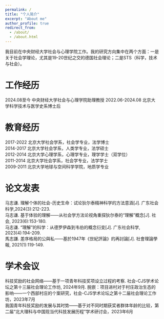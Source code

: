 ```yaml
---
permalink: /
title: "个人简介"
excerpt: "About me"
author_profile: true
redirect_from: 
  - /about/
  - /about.html
---
```


我目前在中央财经大学社会与心理学院工作。我的研究方向集中在两个方面：一是关于社会学理论，尤其是19-20世纪之交的德国社会理论；二是STS（科学，技术与社会）。 

#  工作经历
2024.08至今 中央财经大学社会与心理学院助理教授
2022.06-2024.08 北京大学科学技术与医学史系博士后  

#  教育经历
2017-2022 北京大学社会学系，社会学专业，法学博士  
2014-2017 北京大学社会学系，人类学专业，法学硕士  
2012-2014 北京大学心理学系，心理学专业，理学学士（双学位）  
2011-2014 北京大学社会学系，社会学专业，法学学士  
2009-2011 北京大学地球与空间科学学院，地质学专业  

# 论文发表
马志谦. 理解个体的社会-历史生命：试论狄尔泰精神科学的方法意涵[J]. 广东社会科学,2024(3):212-223.  
马志谦. 基于体验的理解——从社会学方法论视角重探狄尔泰的“理解”概念[J]. 社会, 2023(6):153-180.  
马志谦. “理解”的科学：从德罗伊森到韦伯的概念衍变[J]. 广东社会科学, 2023(4):194-209.   
馬志謙. 差序格局的公與私——基於1947年《世紀評論》的再討論[J]. 社會理論學報, 2021(1):119-149. 

# 学术会议
科技奖励的社会网络——基于一项青年科技奖项设立过程的考察. 社会-CJS学术论坛之第十三届社会理论工作坊, 2024年9月.
脱嵌：项目进村对于村庄政治生态的影响——一个西部村庄的个案研究，社会-CJS学术论坛之第十二届社会理论工作坊，2023年7月  
我国青年科技奖励的发展与其时势——基于对不同时期获奖者群体年龄的比较，第二届“北大理科与中国现当代科技发展历程”学术研讨会，2023年6月  
